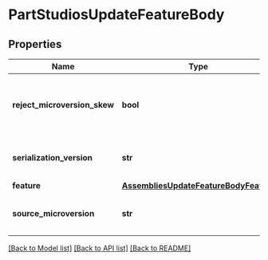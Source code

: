 # PartStudiosUpdateFeatureBody

## Properties
Name | Type | Description | Notes
------------ | ------------- | ------------- | -------------
**reject_microversion_skew** | **bool** | If set to true and the element has changed since     sourceMicroversion, return an HTTP Conflict status. | [optional] 
**serialization_version** | **str** | The version of the serialization protocol for features | [optional] 
**feature** | [**AssembliesUpdateFeatureBodyFeature**](AssembliesUpdateFeatureBodyFeature.md) |  | [optional] 
**source_microversion** | **str** | The document microversion from which the features were extracted | [optional] 

[[Back to Model list]](../README.md#documentation-for-models) [[Back to API list]](../README.md#documentation-for-api-endpoints) [[Back to README]](../README.md)


